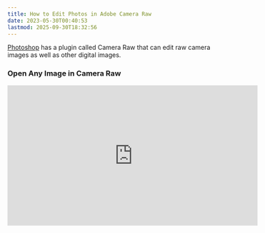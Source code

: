 ```yaml
---
title: How to Edit Photos in Adobe Camera Raw
date: 2023-05-30T00:40:53
lastmod: 2025-09-30T18:32:56
---
```


[Photoshop](../software/adobe-photoshop/photoshop.md) has a plugin called Camera Raw that can edit raw camera images as well as other digital images.

<div class="video-grid">

<div class="video-card">

### Open Any Image in Camera Raw

<div class="iframe-16-9-container">
<iframe class="youTubeIframe" src="https://www.youtube.com/embed/ftMICesJwGc?rel=0" width="560" height="315" frameborder="0" allow="accelerometer; autoplay; clipboard-write; encrypted-media; gyroscope; picture-in-picture; web-share" referrerpolicy="strict-origin-when-cross-origin" allowfullscreen></iframe>
</div>

</div>

</div>
